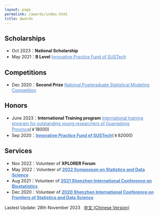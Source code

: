 ```yaml
---
layout: page
permalink: /awards/index.html
title: Awards
---
```


## Scholarships

- Oct 2023：**National Scholarship** 
- May 2021：**B Level** <a style="color: #447ec9" href="https://gs.sustech.edu.cn/#/common/detail?current_id=11&id=176&article_id=3009">Innovative Practice Fund of SUSTech</a>

## Competitions

- Dec 2020：**Second Prize** <a style="color: #447ec9" href="https://stat-ds.sustech.edu.cn/News/146.html">National Postgraduate Statistical Modeling Competition</a>

## Honors

- June 2023：**International Training program** <a style="color: #447ec9" href="https://gs.sustech.edu.cn/#/common/detail?current_id=8&id=127&article_id=3077">International training program for outstanding young researchers of Guangdong Province</a>(￥18000)
- Sep 2020：**<a style="color: #447ec9" href="https://gs.sustech.edu.cn/#/common/detail?current_id=11&id=176&article_id=3009">Innovative Practice Fund of SUSTech</a>**(￥82000)

## Services
- Nov 2022：Volunteer of **XPLORER Forum**
- May 2022：Volunteer of **<a style="color: #447ec9" href="https://stat-ds.sustech.edu.cn/portal/meeting/index/id/9">2022 Symposium on Statistics and Data Science </a>**
- Aug 2021：Volunteer of **<a style="color: #447ec9" href="https://stat-ds.sustech.edu.cn/portal/meeting/index/id/6?lang=en-us">2021 Shenzhen International Conference on Biostatistics </a>**
- Dec 2020：Volunteer of **<a style="color: #447ec9" href="https://stat-ds.sustech.edu.cn/portal/meeting/index/id/6?lang=en-us">2020 Shenzhen International Conference on Frontiers of Statistics and Data Science </a>**
  
Lastest Update: 28th November 2023 &nbsp; [中文 (Chinese Version)](https://GongWenwuu.github.io/awards-zh/)
